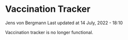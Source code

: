 Vaccination Tracker
================
Jens von Bergmann
Last updated at 14 July, 2022 - 18:10

Vaccination tracker is no longer functional.
